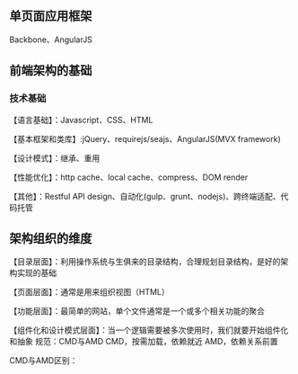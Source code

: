 ## 单页面应用框架

Backbone、AngularJS

## 前端架构的基础

### 技术基础

【语言基础】：Javascript、CSS、HTML

【基本框架和类库】:jQuery、requirejs/seajs、AngularJS(MVX framework)

【设计模式】：继承、重用

【性能优化】：http cache、local cache、compress、DOM render

【其他】：Restful API design、自动化(gulp、grunt、nodejs)、跨终端适配、代码托管

## 架构组织的维度

【目录层面】：利用操作系统与生俱来的目录结构，合理规划目录结构，是好的架构实现的基础

【页面层面】：通常是用来组织视图（HTML）

【功能层面】：最简单的网站，单个文件通常是一个或多个相关功能的聚合

【组件化和设计模式层面】：当一个逻辑需要被多次使用时，我们就要开始组件化和抽象
规范：CMD与AMD
CMD，按需加载，依赖就近
AMD，依赖关系前置

CMD与AMD区别：

















